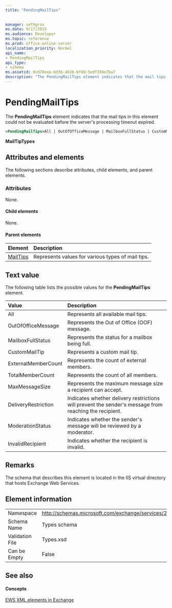 ```yaml
---
title: "PendingMailTips"
 
 
manager: sethgros
ms.date: 9/17/2015
ms.audience: Developer
ms.topic: reference
ms.prod: office-online-server
localization_priority: Normal
api_name:
- PendingMailTips
api_type:
- schema
ms.assetid: 0cd70eea-8d36-4b1b-bf80-5edf359e7ba7
description: "The PendingMailTips element indicates that the mail tips in this element could not be evaluated before the server's processing timeout expired."
---
```


# PendingMailTips

The **PendingMailTips** element indicates that the mail tips in this element could not be evaluated before the server's processing timeout expired. 
  
```XML
<PendingMailTips>All | OutOfOfficeMessage | MailboxFullStatus | CustomMailTip | ExternalMemberCount | TotalMemberCount | MaxMessageSize | DeliveryRestriction | ModerateStatus | InvalidRecipient</PendingMailTips>
```

 **MailTipTypes**
## Attributes and elements

The following sections describe attributes, child elements, and parent elements.
  
### Attributes

None.
  
#### Child elements

None.
  
#### Parent elements

|**Element**|**Description**|
|:-----|:-----|
|[MailTips](mailtips.md) <br/> |Represents values for various types of mail tips.  <br/> |
   
## Text value

The following table lists the possible values for the **PendingMailTips** element. 
  
|**Value**|**Description**|
|:-----|:-----|
|All  <br/> |Represents all available mail tips.  <br/> |
|OutOfOfficeMessage  <br/> |Represents the Out of Office (OOF) message.  <br/> |
|MailboxFullStatus  <br/> |Represents the status for a mailbox being full.  <br/> |
|CustomMailTip  <br/> |Represents a custom mail tip.  <br/> |
|ExternalMemberCount  <br/> |Represents the count of external members.  <br/> |
|TotalMemberCount  <br/> |Represents the count of all members.  <br/> |
|MaxMessageSize  <br/> |Represents the maximum message size a recipient can accept.  <br/> |
|DeliveryRestriction  <br/> |Indicates whether delivery restrictions will prevent the sender's message from reaching the recipient.  <br/> |
|ModerationStatus  <br/> |Indicates whether the sender's message will be reviewed by a moderator.  <br/> |
|InvalidRecipient  <br/> |Indicates whether the recipient is invalid.  <br/> |
   
## Remarks

The schema that describes this element is located in the IIS virtual directory that hosts Exchange Web Services.
  
## Element information

|||
|:-----|:-----|
|Namespace  <br/> |http://schemas.microsoft.com/exchange/services/2006/types  <br/> |
|Schema Name  <br/> |Types schema  <br/> |
|Validation File  <br/> |Types.xsd  <br/> |
|Can be Empty  <br/> |False  <br/> |
   
## See also

#### Concepts

[EWS XML elements in Exchange](ews-xml-elements-in-exchange.md)

